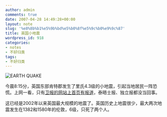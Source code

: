 ```yaml
---
author: admin
comments: true
date: 2007-04-28 14:49:28+00:00
layout: note
slug: '%e8%8b%b1%e5%9b%bd%e5%b0%8f%e5%9c%b0%e9%9c%87'
title: 英国小地震
wordpress_id: 918
categories:
- notes
- 不好归类
tags:
- 不好归类
---
```


![EARTH QUAKE](http://farm1.static.flickr.com/193/475572364_6555b95e76_m.jpg)

今晨8:15分，英国东部肯特郡发生了里氏4.3级的小地震，引起当地居民一阵恐慌。上网一看，只有[卫报的网站上首页有报道](http://observer.guardian.co.uk/uk_news/story/0,,2067792,00.html)，泰晤士报、独立报都没当回事。

这已经是2002年以来英国最大规模的地震了。英国历史上地震很少，最大两次地震发生在1382和1580年的伦敦，6级，只死了两个人。
